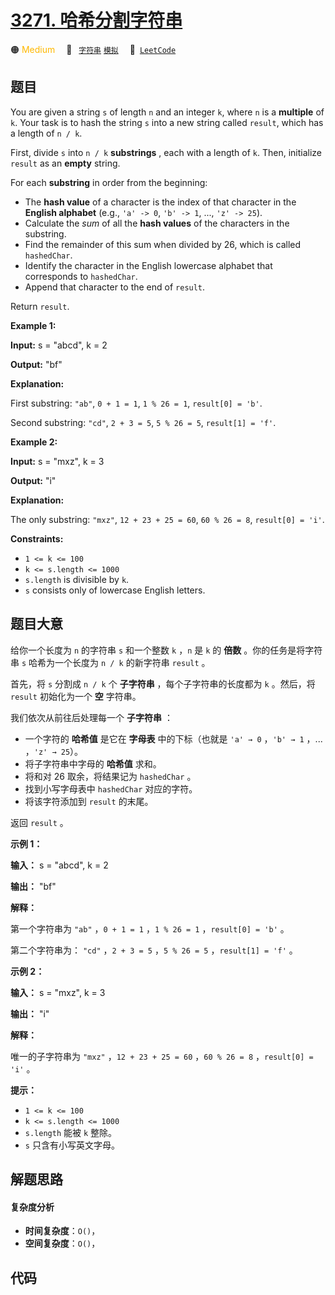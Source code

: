 # [3271. 哈希分割字符串](https://leetcode.com/problems/hash-divided-string)

🟠 <font color=#ffb800>Medium</font>&emsp; 🔖&ensp; [`字符串`](/leetcode/outline/tag/string.md) [`模拟`](/leetcode/outline/tag/simulation.md)&emsp; 🔗&ensp;[`LeetCode`](https://leetcode.com/problems/hash-divided-string)

## 题目

You are given a string `s` of length `n` and an integer `k`, where `n` is a
**multiple** of `k`. Your task is to hash the string `s` into a new string
called `result`, which has a length of `n / k`.

First, divide `s` into `n / k` **substrings** , each with a length of `k`.
Then, initialize `result` as an **empty** string.

For each **substring** in order from the beginning:

  * The **hash value** of a character is the index of that character in the **English alphabet** (e.g., `'a' -> 0`, `'b' -> 1`, ..., `'z' -> 25`).
  * Calculate the _sum_ of all the **hash values** of the characters in the substring.
  * Find the remainder of this sum when divided by 26, which is called `hashedChar`.
  * Identify the character in the English lowercase alphabet that corresponds to `hashedChar`.
  * Append that character to the end of `result`.

Return `result`.



**Example 1:**

**Input:** s = "abcd", k = 2

**Output:** "bf"

**Explanation:**

First substring: `"ab"`, `0 + 1 = 1`, `1 % 26 = 1`, `result[0] = 'b'`.

Second substring: `"cd"`, `2 + 3 = 5`, `5 % 26 = 5`, `result[1] = 'f'`.

**Example 2:**

**Input:** s = "mxz", k = 3

**Output:** "i"

**Explanation:**

The only substring: `"mxz"`, `12 + 23 + 25 = 60`, `60 % 26 = 8`, `result[0] =
'i'`.



**Constraints:**

  * `1 <= k <= 100`
  * `k <= s.length <= 1000`
  * `s.length` is divisible by `k`.
  * `s` consists only of lowercase English letters.


## 题目大意

给你一个长度为 `n` 的字符串 `s` 和一个整数 `k` ，`n` 是 `k` 的 **倍数**  。你的任务是将字符串 `s` 哈希为一个长度为 `n
/ k` 的新字符串 `result` 。

首先，将 `s` 分割成 `n / k` 个 **子字符串**  ，每个子字符串的长度都为 `k` 。然后，将 `result` 初始化为一个 **空**
字符串。

我们依次从前往后处理每一个 **子字符串**  ：

  * 一个字符的 **哈希值**  是它在 **字母表**  中的下标（也就是 `'a' → 0` ，`'b' → 1` ，... ，`'z' → 25`）。
  * 将子字符串中字母的 **哈希值**  求和。
  * 将和对 26 取余，将结果记为 `hashedChar` 。
  * 找到小写字母表中 `hashedChar` 对应的字符。
  * 将该字符添加到 `result` 的末尾。

返回 `result` 。



**示例 1：**

**输入：** s = "abcd", k = 2

**输出：** "bf"

**解释：**

第一个字符串为 `"ab"` ，`0 + 1 = 1` ，`1 % 26 = 1` ，`result[0] = 'b'` 。

第二个字符串为： `"cd"` ，`2 + 3 = 5` ，`5 % 26 = 5` ，`result[1] = 'f'` 。

**示例 2：**

**输入：** s = "mxz", k = 3

**输出：** "i"

**解释：**

唯一的子字符串为 `"mxz"` ，`12 + 23 + 25 = 60` ，`60 % 26 = 8` ，`result[0] = 'i'` 。



**提示：**

  * `1 <= k <= 100`
  * `k <= s.length <= 1000`
  * `s.length` 能被 `k` 整除。
  * `s` 只含有小写英文字母。


## 解题思路

#### 复杂度分析

- **时间复杂度**：`O()`，
- **空间复杂度**：`O()`，

## 代码

```javascript

```